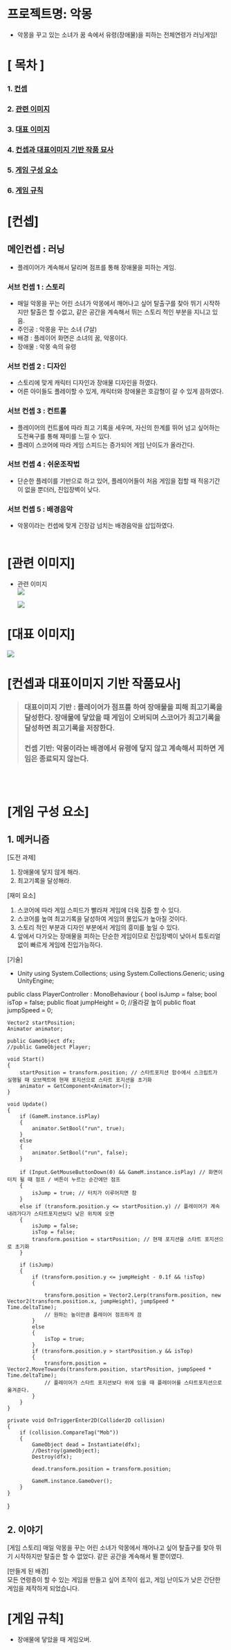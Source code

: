 # 프로젝트명: 악몽
- 악몽을 꾸고 있는 소녀가 꿈 속에서 유령(장애물)을 피하는 전체연령가 러닝게임!

# [ 목차 ]
### 1. [컨셉](#컨셉)
### 2. [관련 이미지](#관련-이미지)
### 3. [대표 이미지](#대표-이미지)
### 4. [컨셉과 대표이미지 기반 작품 묘사](#컨셉과-대표이미지-기반-작품묘사)
### 5. [게임 구성 요소](#게임-구성-요소)
### 6. [게임 규칙](#게임-규칙)

# [컨셉]

## 메인컨셉 : 러닝

- 플레이어가 계속해서 달리며 점프를 통해 장애물을 피하는 게임.

### 서브 컨셉 1 : 스토리

- 매일 악몽을 꾸는 어린 소녀가 악몽에서 깨어나고 싶어 탈출구를 찾아 뛰기 시작하지만 탈출은 할 수없고, 같은 공간을 계속해서 뛰는 스토리 적인 부분을 지니고 있음.
- 주인공 : 악몽을 꾸는 소녀 (7살)
- 배경 : 플레이어 화면은 소녀의 꿈, 악몽이다.
- 장애물 : 악몽 속의 유령

### 서브 컨셉 2 : 디자인

- 스토리에 맞게 캐릭터 디자인과 장애물 디자인을 하였다.
- 어른 아이들도 플레이할 수 있게, 캐릭터와 장애물은 호감형이 갈 수 있게 끔하였다.

### 서브 컨셉 3 : 컨트롤

- 플레이어의 컨트롤에 따라 최고 기록을 세우며, 자신의 한계를 뛰어 넘고 싶어하는 도전욕구를 통해 재미를 느낄 수 있다.
- 플레이 스코어에 따라 게임 스피드는 증가되어 게임 난이도가 올라간다.

### 서브 컨셉 4 : 쉬운조작법

- 단순한 플레이를 기반으로 하고 있어, 플레이어들이 처음 게임을 접할 때 적응기간이 없을 뿐더러, 진입장벽이 낮다.

### 서브 컨셉 5 : 배경음악
 
- 악몽이라는 컨셉에 맞게 긴장감 넘치는 배경음악을 삽입하였다. 
<br><br>

# [관련 이미지]

- 관련 이미지  
  <img src="./img/쿠키런.png">
  
  <img src="./img/공룡게임.png">



# [대표 이미지]

<img src="./img/최최종포스터.png">


# [컨셉과 대표이미지 기반 작품묘사]

> ### 대표이미지 기반 : 플레이어가 점프를 하여 장애물을 피해 최고기록을 달성한다. 장애물에 닿았을 때 게임이 오버되며 스코어가 최고기록을 달성하면 최고기록을 저장한다.
> ### 컨셉 기반: 악몽이라는 배경에서 유령에 닿지 않고 계속해서 피하면 게임은 종료되지 않는다.

<br><br>

# [게임 구성 요소]

## 1. 메커니즘

[도전 과제]

1. 장애물에 닿지 않게 해라.
2. 최고기록을 달성해라.

[재미 요소]

1. 스코어에 따라 게임 스피드가 빨라져 게임에 더욱 집중 할 수 있다.
2. 스코어를 높여 최고기록을 달성하여 게임의 몰입도가 높아질 것이다.
3. 스토리 적인 부분과 디자인 부분에서 게임의 흥미를 높일 수 있다.
4. 앞에서 다가오는 장애물을 피하는 단순한 게임이므로 진입장벽이 낮아서 튜토리얼없이 빠르게 게임에 진입가능하다. 

[기술]
- Unity 
using System.Collections;
using System.Collections.Generic;
using UnityEngine;

public class PlayerController : MonoBehaviour
{
    bool isJump = false;
    bool isTop = false;
    public float jumpHeight = 0; //올라갈 높이
    public float jumpSpeed = 0;

    Vector2 startPosition;
    Animator animator;

    public GameObject dfx;
    //public GameObject Player;

    void Start()
    {
        startPosition = transform.position; // 스타트포지션 함수에서 스크립트가 실행될 때 오브젝트에 현재 포지션으로 스타트 포지션을 초기화
        animator = GetComponent<Animator>();
    }

    void Update()
    {
        if (GameM.instance.isPlay)
        {
            animator.SetBool("run", true);
        }
        else
        {
            animator.SetBool("run", false);
        }

        if (Input.GetMouseButtonDown(0) && GameM.instance.isPlay) // 화면이 터치 될 때 점프 / 버튼이 누르는 순간에만 점프
        {
            isJump = true; // 터치가 이루어지면 참
        }
        else if (transform.position.y <= startPosition.y) // 플레이어가 계속 내려가다가 스타트포지션보다 낮은 위치에 오면
        {
            isJump = false;
            isTop = false; 
            transform.position = startPosition; // 현재 포지션을 스타트 포지션으로 초기화
        }

        if (isJump)
        {
            if (transform.position.y <= jumpHeight - 0.1f && !isTop)
            {

                transform.position = Vector2.Lerp(transform.position, new Vector2(transform.position.x, jumpHeight), jumpSpeed * Time.deltaTime); 
                // 원하는 높이만큼 플레이어 점프하게 끔 
            }
            else
            {
                isTop = true; 
            }
            if (transform.position.y > startPosition.y && isTop)
            {
                transform.position = Vector2.MoveTowards(transform.position, startPosition, jumpSpeed * Time.deltaTime); 
                // 플레이어가 스타트 포지션보다 위에 있을 때 플레이어를 스타트포지션으로 옮겨준다.
            }
        }
    }

    private void OnTriggerEnter2D(Collider2D collision)
    {
        if (collision.CompareTag("Mob"))
        {
            GameObject dead = Instantiate(dfx);
            //Destroy(gameObject);
            Destroy(dfx);

            dead.transform.position = transform.position;
            
            GameM.instance.GameOver();
        }
    }
}

## 2. 이야기

[게임 스토리]
매일 악몽을 꾸는 어린 소녀가 악몽에서 깨어나고 싶어 탈출구를 찾아 뛰기 시작하지만 탈출은 할 수 없었다. 같은 공간을 계속해서 뛸 뿐이였다.

[만들게 된 배경]  
모든 연령층이 할 수 있는 게임을 만들고 싶어 조작이 쉽고, 게임 난이도가 낮은 간단한 게임을 제작하게 되었습니다.


# [게임 규칙]
- 장애물에 닿았을 때 게임오버.

